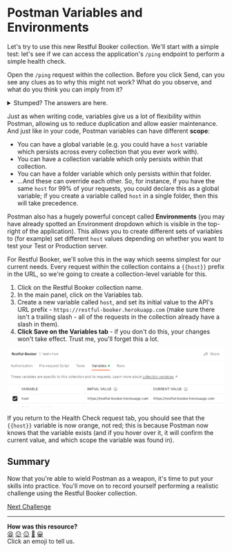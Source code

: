 # Postman Variables and Environments

Let's try to use this new Restful Booker collection. We'll start with a simple 
test: let's see if we can access the application's `/ping` endpoint to perform 
a simple health check.

Open the `/ping` request within the collection. Before you click Send, can you 
see any clues as to why this might not work? What do you observe, and what do 
you think you can imply from it?

<details>
  <summary>Stumped? The answers are here.</summary>
  
  ---

  You might have guessed from the section header, but the URL for this request 
  is utilising a **variable**, which is expressed in Postman by enclosing the 
  name of the variable within double-braces (`{{host}}` in this example).

  The variable is highlighted in red within Postman, because you haven't 
  defined this variable yet. If you hover over the variable, Postman will give 
  you some hints about how to fix it; we're going to manually choose how to 
  resolve the problem.

  ![Postman's dialog for unresolved variables](../images/postman/unresolved_variable.png)

  ---

</details>

Just as when writing code, variables give us a lot of flexibility within 
Postman, allowing us to reduce duplication and allow easier maintenance. And 
just like in your code, Postman variables can have different **scope**: 

* You can have a global variable (e.g. you could have a `host` variable which 
persists across every collection that you ever work with).
* You can have a collection variable which only persists within that collection.
* You can have a folder variable which only persists within that folder.
* ...And these can override each other. So, for instance, if you have the same 
`host` for 99% of your requests, you could declare this as a global variable; 
if you create a variable called `host` in a single folder, then this will take 
precedence.

Postman also has a hugely powerful concept called **Environments** (you may 
have already spotted an Environment dropdown which is visible in the top-right 
of the application). This allows you to create different sets of variables to 
(for example) set different `host` values depending on whether you want to test 
your Test or Production server.

For Restful Booker, we'll solve this in the way which seems simplest for our 
current needs. Every request within the collection contains a `{{host}}` 
prefix in the URL, so we're going to create a collection-level variable for 
this.

1. Click on the Restful Booker collection name.
2. In the main panel, click on the Variables tab.
3. Create a new variable called `host`, and set its initial value to the API's 
URL prefix - `https://restful-booker.herokuapp.com` (make sure there isn't a 
trailing slash - all of the requests in the collection already have a slash in 
them).
4. **Click Save on the Variables tab** - if you don't do this, your changes 
won't take effect. Trust me, you'll forget this a lot.

![Postman collection variable](../images/postman/collection_variable.png)

If you return to the Health Check request tab, you should see that the 
`{{host}}` variable is now orange, not red; this is because Postman now knows 
that the variable exists (and if you hover over it, it will confirm the current 
value, and which scope the variable was found in).

## Summary

Now that you're able to wield Postman as a weapon, it's time to put your skills 
into practice. You'll move on to record yourself performing a realistic 
challenge using the Restful Booker collection.

[Next Challenge](08_postman_challenge.md)

<!-- BEGIN GENERATED SECTION DO NOT EDIT -->

---

**How was this resource?**  
[😫](https://airtable.com/shrUJ3t7KLMqVRFKR?prefill_Repository=makersacademy%2Fextending-testing&prefill_File=phase5%2F07_postman_variables_and_environments.md&prefill_Sentiment=😫) [😕](https://airtable.com/shrUJ3t7KLMqVRFKR?prefill_Repository=makersacademy%2Fextending-testing&prefill_File=phase5%2F07_postman_variables_and_environments.md&prefill_Sentiment=😕) [😐](https://airtable.com/shrUJ3t7KLMqVRFKR?prefill_Repository=makersacademy%2Fextending-testing&prefill_File=phase5%2F07_postman_variables_and_environments.md&prefill_Sentiment=😐) [🙂](https://airtable.com/shrUJ3t7KLMqVRFKR?prefill_Repository=makersacademy%2Fextending-testing&prefill_File=phase5%2F07_postman_variables_and_environments.md&prefill_Sentiment=🙂) [😀](https://airtable.com/shrUJ3t7KLMqVRFKR?prefill_Repository=makersacademy%2Fextending-testing&prefill_File=phase5%2F07_postman_variables_and_environments.md&prefill_Sentiment=😀)  
Click an emoji to tell us.

<!-- END GENERATED SECTION DO NOT EDIT -->
